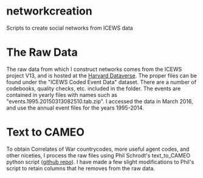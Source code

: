 # networkcreation
Scripts to create social networks from ICEWS data

# The Raw Data

The raw data from which I construct networks comes from the ICEWS project V13, and is hosted at the [Harvard Dataverse](https://dataverse.harvard.edu/dataset.xhtml?persistentId=doi:10.7910/DVN/28075). The proper files can be found under the "ICEWS Coded Event Data" dataset. There are a number of codebooks, quality checks, etc. included in the folder. The events are contained in yearly files with names such as "events.1995.20150313082510.tab.zip". I accessed the data in March 2016, and use the annual event files for the years 1995-2014.

# Text to CAMEO

To obtain Correlates of War countrycodes, more useful agent codes, and other niceties, I process the raw files using Phil Schrodt's text_to_CAMEO python script ([github repo](https://github.com/philip-schrodt/text_to_CAMEO)). I have made a few slight modifications to Phil's script to retain columns that he removes from the raw data.